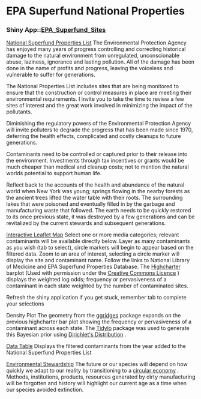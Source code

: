 # EPA Superfund National Properties

### Shiny App::[EPA_Superfund_Sites](https://greenpod303.shinyapps.io/EPA_Superfund_Sites/)

[National Superfund Properties List](https://www.epa.gov/superfund/superfund-data-and-reports)
The Environmental Protection Agency has enjoyed many years of progress controlling and correcting historical damage to the natural environment from unregulated, unconscionable abuse, laziness, ignorance and lasting pollution. All of the damage has been done in the name of profits and progress, leaving the voiceless and vulnerable to suffer for generations.

The National Properties List includes sites that are being monitored to ensure that the construction or control measures in place are meeting their environmental requirements. I invite you to take the time to review a few sites of interest and the great work involved in minimizing the impact of the pollutants.

Diminishing the regulatory powers of the Environmental Protection Agency will invite polluters to degrade the progress that has been made since 1970, deferring the health effects, complicated and costly cleanups to future generations.

Contaminants need to be controlled or captured prior to their release into the environment. Investments through tax incentives or grants would be much cheaper than medical and cleanup costs; not to mention the natural worlds potential to support human life.

Reflect back to the accounts of the health and abundance of the natural world when New York was young; springs flowing in the nearby forests as the ancient trees lifted the water table with their roots. The surrounding lakes that were poisoned and eventually filled in by the garbage and manufacturing waste that followed. The earth needs to be quickly restored to its once previous state, it was destroyed by a few generations and can be revitalized by the current stewards and subsequent generations.


[Interactive Leaflet Map](https://rstudio.github.io/leaflet/)
Select one or more media categories; relevant contaminants will be available directly below. Layer as many contaminants as you wish (tab to select), circle markers will begin to appear based on the filtered data. Zoom to an area of interest, selecting a circle marker will display the site and contaminant name. Follow the links to National Library of Medicine and EPA Superfund Properties Database. The [Highcharter](https://github.com/jbkunst/highcharter) barplot (Used with permission under the [Creative Commons Licence](https://mautic.highsoft.com/r/4b0d3077ad7001951f2e314db?ct=YTo1OntzOjY6InNvdXJjZSI7YToyOntpOjA7czo0OiJmb3JtIjtpOjE7aToxMDt9czo1OiJlbWFpbCI7aToxMDtzOjQ6InN0YXQiO3M6MjI6IjVmNjE5OWVlMzkxN2U5ODk2NDUyNzEiO3M6NDoibGVhZCI7aToyMDcxMDY7czo3OiJjaGFubmVsIjthOjE6e3M6NToiZW1haWwiO2k6MTA7fX0%3D&) ) displays the weighted log odds; frequency or pervasiveness of a contaminant in each state weighted by the number of contaminated sites.

Refresh the shiny application if you get stuck, remember tab to complete your selections


Density Plot
The geometry from the [ggridges](https://github.com/wilkelab/ggridges) package expands on the previous highcharter bar plot showing the frequency or pervasiveness of a contaminant across each state. The [Tidylo](https://github.com/juliasilge/tidylo/) package was used to generate this Bayesian prior using [Dirichlet's Distribution](https://en.wikipedia.org/wiki/Dirichlet_distribution) .


[Data Table](https://rstudio.github.io/DT/)
Displays the filtered contaminants from the year added to the National Superfund Properties List


[Environmental Stewardship](https://en.wikipedia.org/wiki/Environmental_stewardship)
The future or our species will depend on how quickly we adapt to our reality by transitioning to a [circular economy](https://www.canada.ca/en/services/environment/conservation/sustainability/circular-economy.html) . Methods, institutions, products, resources generated by dirty manufacturing will be forgotten and history will highlight our current age as a time when our species avoided extinction.

